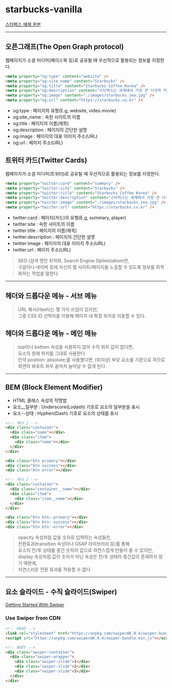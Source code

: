 # starbucks-vanilla
<a href="https://github.com/ParkYoungWoong/starbucks-vanilla-app">스타벅스 예제 원본</a>

----

## 오픈그래프(The Open Graph protocol)
<span>웹페이지가 소셜 미디어(페이스북 등)로 공유될 때 우선적으로 활용되는 정보를 지정한다.</span>
```html
<meta property="og:type" content="website" />
<meta property="og:site_name" content="Starbucks" />
<meta property="og:title" content="Starbucks Coffee Korea" />
<meta property="og:description" content="스타벅스는 세계에서 가장 큰 다국적 커피 전문점으로, 64개국에서 총 23,187개의 매점을 운영하고 있습니다." />
<meta property="og:image" content="./images/starbucks_seo.jpg" />
<meta property="og:url" content="https://starbucks.co.kr" />
```
- og:type : 페이지의 유형(E.g, website, video.movie)
- og:site_name : 속한 사이트의 이름
- og:title : 페이지의 이름(제목)
- og:description : 페이지의 간단한 설명
- og:image : 페이지의 대표 이미지 주소(URL)
- og:url : 페이지 주소(URL)

## 트위터 카드(Twitter Cards)
<span>웹페이지가 소셜 미디어(트위터)로 공유될 때 우선적으로 활용되는 정보를 지정한다.</span>
```html
<meta property="twitter:card" content="summary" />
<meta property="twitter:site" content="Starbucks" />
<meta property="twitter:title" content="Starbucks Coffee Korea" />
<meta property="twitter:description" content="스타벅스는 세계에서 가장 큰 다국적 커피 전문점으로, 64개국에서 총 23,187개의 매점을 운영하고 있습니다." />
<meta property="twitter:image" content="./images/starbucks_seo.jpg" />
<meta property="twitter:url" content="https://starbucks.co.kr" />
```
- twitter:card : 페이지(카드)의 유형(E.g, summary, player)
- twitter:site : 속한 사이트의 이름
- twitter:title : 페이지의 이름(제목)
- twitter:description : 페이지의 간단한 설명
- twitter:image : 페이지의 대표 이미지 주소(URL)
- twitter:url : 페이지 주소(URL)
> SEO (검색 엔진 최적화, Search Engine Optimization)란,  
> 구글이나 네이버 등에 자신의 웹 사이트/페이지를 노출할 수 있도록 정보를 최적화하는 작업을 말한다.

----

## 헤더와 드롭다운 메뉴 - 서브 메뉴
> URL 해시(Hash)는 몇 가지 쓰임이 있지만,   
>그중 CSS ID 선택자를 이용해 페이지 내 특정 위치로 이동할 수 있다.

## 헤더와 드롭다운 메뉴 - 메인 메뉴
> top이나 bottom 속성을 사용하지 않아 수직 위치 값이 없다면,  
> 요소의 원래 위치를 그대로 사용한다.  
> 만약 position: absolute;를 사용했다면, (위치상) 부모 요소를 기준으로 하므로  
> 화면의 뷰포트 좌우 끝까지 늘어날 수 없게 된다.

----

## BEM (Block Element Modifier)
- HTML 클래스 속성의 작명법
- 요소__일부분 : Underscore(Lodash) 기호로 요소의 일부분을 표시
- 요소--상태 : Hyphen(Dash) 기호로 요소의 상태를 표시
```html
<!-- 예시 1 -->
<div class="container">
  <div class="name"></div>
  <div class="item">
    <div class="name"></div>
  </div>
</div>

<div class="btn primary"></div>
<div class="btn success"></div>
<div class="btn error"></div>
```
```html
<!-- 예시 2 -->
<div class="container">
  <div class="container__name"></div>
  <div class="item">
    <div class="item__name"></div>
  </div>
</div>

<div class="btn btn--primary"></div>
<div class="btn btn--success"></div>
<div class="btn btn--error"></div>
```
> opacity 속성처럼 값을 숫자로 입력하는 속성들은,  
> 전환효과(transition 속성이나 GSAP 라이브러리 등)를 통해  
> 요소의 전/후 상태를 중간 숫자의 값으로 자연스럽게 만들어 줄 수 있지만,  
> display 속성처럼 값이 숫자가 아닌 속성은 전/후 상태의 중간값이 존재하지 않기 때문에,  
> 자연스러운 전환 효과를 적용할 수 없다.
----
## 요소 슬라이드 - 수직 슬라이드(Swiper)
<a href="https://swiperjs.com/get-started">Getting Started With Swiper</a>

### Use Swiper from CDN
```html
<!-- HEAD -->
<link rel="stylesheet" href="https://unpkg.com/swiper@6.8.4/swiper-bundle.min.css" />
<script src="https://unpkg.com/swiper@6.8.4/swiper-bundle.min.js"></script>

<!-- BODY -->
<div class="swiper-container">
  <div class="swiper-wrapper">
    <div class="swiper-slide">1</div>
    <div class="swiper-slide">2</div>
    <div class="swiper-slide">3</div>
  </div>
</div>
```